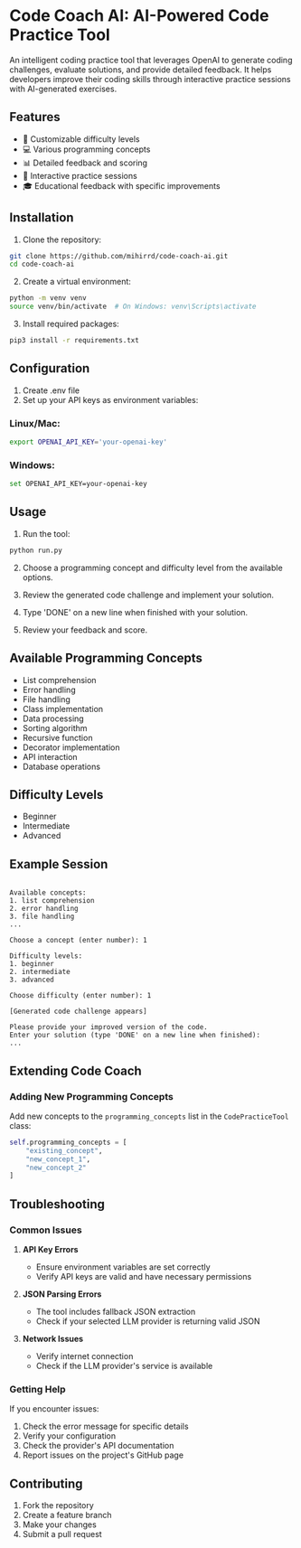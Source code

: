 # Code Coach AI: AI-Powered Code Practice Tool

An intelligent coding practice tool that leverages OpenAI to generate coding challenges, evaluate solutions, and provide detailed feedback. It helps developers improve their coding skills through interactive practice sessions with AI-generated exercises.

## Features

- 🎯 Customizable difficulty levels
- 💻 Various programming concepts
- 📊 Detailed feedback and scoring
- 🔄 Interactive practice sessions
- 🎓 Educational feedback with specific improvements

## Installation

1. Clone the repository:
```bash
git clone https://github.com/mihirrd/code-coach-ai.git
cd code-coach-ai
```

2. Create a virtual environment:
```bash
python -m venv venv
source venv/bin/activate  # On Windows: venv\Scripts\activate
```

3. Install required packages:
```bash
pip3 install -r requirements.txt
```

## Configuration
1. Create .env file
2. Set up your API keys as environment variables:

### Linux/Mac:
```bash
export OPENAI_API_KEY='your-openai-key'
```

### Windows:
```bash
set OPENAI_API_KEY=your-openai-key
```

## Usage

1. Run the tool:
```bash
python run.py
```

2. Choose a programming concept and difficulty level from the available options.

3. Review the generated code challenge and implement your solution.

4. Type 'DONE' on a new line when finished with your solution.

5. Review your feedback and score.

## Available Programming Concepts

- List comprehension
- Error handling
- File handling
- Class implementation
- Data processing
- Sorting algorithm
- Recursive function
- Decorator implementation
- API interaction
- Database operations

## Difficulty Levels

- Beginner
- Intermediate
- Advanced

## Example Session

```

Available concepts:
1. list comprehension
2. error handling
3. file handling
...

Choose a concept (enter number): 1

Difficulty levels:
1. beginner
2. intermediate
3. advanced

Choose difficulty (enter number): 1

[Generated code challenge appears]

Please provide your improved version of the code.
Enter your solution (type 'DONE' on a new line when finished):
...
```

## Extending Code Coach

### Adding New Programming Concepts

Add new concepts to the `programming_concepts` list in the `CodePracticeTool` class:
```python
self.programming_concepts = [
    "existing_concept",
    "new_concept_1",
    "new_concept_2"
]
```

## Troubleshooting

### Common Issues

1. **API Key Errors**
   - Ensure environment variables are set correctly
   - Verify API keys are valid and have necessary permissions

2. **JSON Parsing Errors**
   - The tool includes fallback JSON extraction
   - Check if your selected LLM provider is returning valid JSON

3. **Network Issues**
   - Verify internet connection
   - Check if the LLM provider's service is available

### Getting Help

If you encounter issues:
1. Check the error message for specific details
2. Verify your configuration
3. Check the provider's API documentation
4. Report issues on the project's GitHub page

## Contributing

1. Fork the repository
2. Create a feature branch
3. Make your changes
4. Submit a pull request